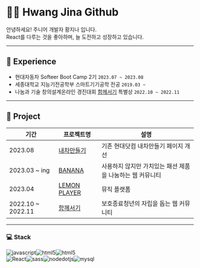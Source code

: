 # 💁‍♀️ Hwang Jina Github  
안녕하세요! 주니어 개발자 황지나 입니다.<br>
React를 다루는 것을 좋아하며, 늘 도전하고 성장하고 있습니다.
<br/>

---

## 🌟 Experience
- 현대자동차 Softeer Boot Camp 2기 `2023.07 ~ 2023.08`
- 세종대학교 지능기전공학부 스마트기기공학 전공 `2019.03 ~ `
- 나눔과 기술  창의설계온라인 경진대회 [함께서기](https://github.com/hwangJN/Youth-Project) 특별상 `2022.10 ~ 2022.11`

---
## 📃 Project
|기간|프로젝트명|설명|
|------|---|---|
|2023.08|[내차만들기](https://github.com/hwangJN/A4-FourEver)|기존 현대닷컴 내차만들기 페이지 개선|
|2023.03 ~ ing |[BANANA](https://github.com/hyeonjy/Banana)|사용하지 않지만 가치있는 패션 제품을 나눔하는 웹 커뮤니티|
|2023.04|[LEMON PLAYER](https://github.com/hwangJN/lemon_player)|뮤직 플랫폼|
|2022.10 ~ 2022.11 |[함께서기](https://github.com/hwangJN/Youth-Project)|보호종료청년의 자립을 돕는 웹 커뮤니티|



---
### 💻 Stack
<div style="display:flex">
  <img alt="javascript" src="https://img.shields.io/badge/javascript-F7DF1E.svg?&style=for-the-badge&logo=javascript&logoColor=black"/>
  <img alt="html5" src="https://img.shields.io/badge/html5-E34F26.svg?&style=for-the-badge&logo=html5&logoColor=white"/>
  <img alt="html5" src="https://img.shields.io/badge/css3-1572B6.svg?&style=for-the-badge&logo=css3&logoColor=white"/>
</div>
<div style="display:flex">
  <img alt="React" src="https://img.shields.io/badge/React-61DAFB.svg?&style=for-the-badge&logo=React&logoColor=black"/>
  <img alt="sass" src="https://img.shields.io/badge/sass-CC6699.svg?&style=for-the-badge&logo=sass&logoColor=white"/>
  <img alt="nodedotjs" src="https://img.shields.io/badge/nodedotjs-339933.svg?&style=for-the-badge&logo=nodedotjs&logoColor=black"/>
  <img alt="mysql" src="https://img.shields.io/badge/mysql-4479A1.svg?&style=for-the-badge&logo=mysql&logoColor=black"/> 
</div>

<!--
**hwangJN/hwangJN** is a ✨ _special_ ✨ repository because its `README.md` (this file) appears on your GitHub profile.

Here are some ideas to get you started:

- 🔭 I’m currently working on ...
- 🌱 I’m currently learning ...
- 👯 I’m looking to collaborate on ...
- 🤔 I’m looking for help with ...
- 💬 Ask me about ...
- 📫 How to reach me: ...
- 😄 Pronouns: ...
- ⚡ Fun fact: ...
-->
